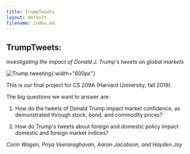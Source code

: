 ```yaml
---
title: TrumpTweets 
layout: default
filename: index.md
--- 
```


## TrumpTweets:


*investigating the impact of Donald J. Trump's tweets on global markets*


![Trump tweeting](https://dmn-dallas-news-prod.cdn.arcpublishing.com/resizer//h1hbp9RKkwb_CM_QjGNnMfI4rwE=/1660x934/smart/filters:no_upscale()/arc-anglerfish-arc2-prod-dmn.s3.amazonaws.com/public/EMYADX6HUAJSW2NXF72JLS2IOA.jpg){:width="600px"}


This is our final project for CS 209A (Harvard University, fall 2019). 

The big questions we want to answer are:

1. How do the tweets of Donald Trump impact market confidence, as demonstrated through stock, bond, and commodity prices?

1. How do Trump's tweets about foreign and domestic policy impact domestic and foreign market indices? 


*Corin Wagen, Priya Veeraraghavan, Aaron Jacobson, and Hayden Joy*

